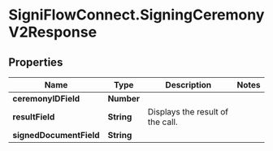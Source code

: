 # SigniFlowConnect.SigningCeremonyV2Response

## Properties

Name | Type | Description | Notes
------------ | ------------- | ------------- | -------------
**ceremonyIDField** | **Number** |  | 
**resultField** | **String** | Displays the result of the call. | 
**signedDocumentField** | **String** |  | 


